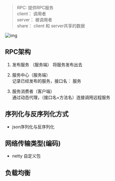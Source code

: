 > RPC: 提供RPC服务   
  client： 调用者   
  server： 被调用者  
  share： client 和 server共享的数据

![img](https://s3.51cto.com/oss/201906/17/fd5b5686336b0a1212398d8ea8fe6f66.jpg-wh_651x-s_3461264051.jpg)  

## RPC架构
1. 发布服务 （服务端） 
    将服务发布出去
    
2. 服务中心（服务端）  
    记录已经发布的服务，接口名： 服务
    
3. 服务消费者（客户端）  
    通过动态代理，（接口名+方法名）连接调用远程服务

## 序列化与反序列化方式
- json序列化与反序列化

## 网络传输类型(编码)
- netty 自定义包

## 负载均衡



